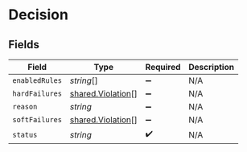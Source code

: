 # Decision


## Fields

| Field                                                  | Type                                                   | Required                                               | Description                                            |
| ------------------------------------------------------ | ------------------------------------------------------ | ------------------------------------------------------ | ------------------------------------------------------ |
| `enabledRules`                                         | *string*[]                                             | :heavy_minus_sign:                                     | N/A                                                    |
| `hardFailures`                                         | [shared.Violation](../../models/shared/violation.md)[] | :heavy_minus_sign:                                     | N/A                                                    |
| `reason`                                               | *string*                                               | :heavy_minus_sign:                                     | N/A                                                    |
| `softFailures`                                         | [shared.Violation](../../models/shared/violation.md)[] | :heavy_minus_sign:                                     | N/A                                                    |
| `status`                                               | *string*                                               | :heavy_check_mark:                                     | N/A                                                    |